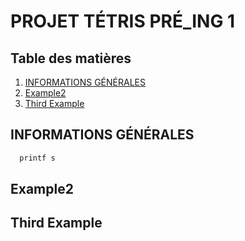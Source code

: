 # PROJET TÉTRIS PRÉ_ING 1


## Table des matières
1. [INFORMATIONS GÉNÉRALES](#informations-générales)
2. [Example2](#example2)
3. [Third Example](#third-example)

## INFORMATIONS GÉNÉRALES
```python
  printf s
```
## Example2
## Third Example
